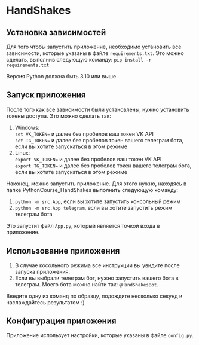 # HandShakes


## Установка зависимостей

Для того чтобы запустить приложение, необходимо установить все зависимости, которые указаны в файле `requirements.txt`. Это можно сделать, выполнив следующую команду: `pip install -r requirements.txt`

Версия Python должна быть 3.10 или выше.

## Запуск приложения

После того как все зависимости были установлены, нужно установить токены доступа.
Это можно сделать так:
1) Windows:  
    `set VK_TOKEN=` и далее без пробелов ваш токен VK API  
    `set TG_TOKEN=` и далее без пробелов токен вашего телеграм бота, если вы хотите запускаться в этом режиме 
2) Linux:  
    `export VK_TOKEN=` и далее без пробелов ваш токен VK API  
    `export TG_TOKEN=` и далее без пробелов токен вашего телеграм бота, если вы хотите запускаться в этом режиме

Наконец, можно запустить приложение. Для этого нужно, находясь в папке PythonCourse_HandShakes выполнить следующую команду:  
1) `python -m src.App`, если вы хотите запустить консольный режим
2) `python -m src.App telegram`, если вы хотите запустить режим телеграм бота

Это запустит файл `App.py`, который является точкой входа в приложение.

## Использование приложения

1) В случае косольного режима все инструкции вы увидите после запуска приложения.   
2) Если вы выбрали телеграм бот, нужно запустить вашего бота в телеграм. Моего бота можно найти так: `@HandShakesBot`. 

Введите одну из команд по образцу, подождите несколько секунд и наслаждайтесь результатом :)


## Конфигурация приложения

Приложение использует настройки, которые указаны в файле `config.py`.



